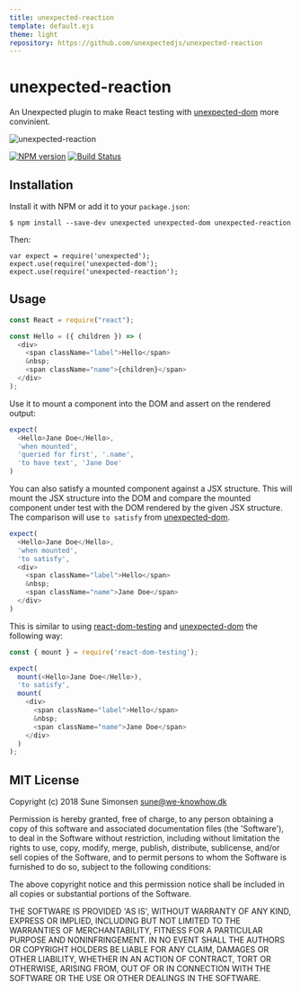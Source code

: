 ```yaml
---
title: unexpected-reaction
template: default.ejs
theme: light
repository: https://github.com/unexpectedjs/unexpected-reaction
---
```


# unexpected-reaction

An Unexpected plugin to make React testing with [unexpected-dom](https://munter.github.io/unexpected-dom/) more convinient.

![unexpected-reaction](https://media.giphy.com/media/l46CwgcMQr6Si3uGk/giphy.gif)

[![NPM version](https://badge.fury.io/js/unexpected-reaction.svg)](http://badge.fury.io/js/unexpected-reaction)
[![Build Status](https://travis-ci.org/unexpectedjs/unexpected-reaction.svg?branch=master)](https://travis-ci.org/unexpectedjs/unexpected-reaction)

## Installation

Install it with NPM or add it to your `package.json`:

```
$ npm install --save-dev unexpected unexpected-dom unexpected-reaction
```

Then:

```js#evaluate:false
var expect = require('unexpected');
expect.use(require('unexpected-dom');
expect.use(require('unexpected-reaction');
```

## Usage

```js
const React = require("react");

const Hello = ({ children }) => (
  <div>
    <span className="label">Hello</span>
    &nbsp;
    <span className="name">{children}</span>
  </div>
); 
```

Use it to mount a component into the DOM and assert on the rendered output:

```js
expect(
  <Hello>Jane Doe</Hello>,
  'when mounted',
  'queried for first', '.name',
  'to have text', 'Jane Doe'
)
```

You can also satisfy a mounted component against a JSX structure. This will
mount the JSX structure into the DOM and compare the mounted component under test with
the DOM rendered by the given JSX structure. The comparison will use 
`to satisfy` from [unexpected-dom](https://munter.github.io/unexpected-dom/assertions/DOMElement/to-satisfy/).

```js
expect(
  <Hello>Jane Doe</Hello>,
  'when mounted',
  'to satisfy',
  <div>
    <span className="label">Hello</span>
    &nbsp;
    <span className="name">Jane Doe</span>
  </div>
)
```

This is similar to using
[react-dom-testing](https://github.com/sunesimonsen/react-dom-testing/) and
[unexpected-dom](https://munter.github.io/unexpected-dom) the following way:

```js
const { mount } = require('react-dom-testing');

expect(
  mount(<Hello>Jane Doe</Hello>),
  'to satisfy',
  mount(
    <div>
      <span className="label">Hello</span>
      &nbsp;
      <span className="name">Jane Doe</span>
    </div>
  )
);
```

## MIT License

Copyright (c) 2018 Sune Simonsen <sune@we-knowhow.dk>

Permission is hereby granted, free of charge, to any person
obtaining a copy of this software and associated documentation
files (the 'Software'), to deal in the Software without
restriction, including without limitation the rights to use, copy,
modify, merge, publish, distribute, sublicense, and/or sell copies
of the Software, and to permit persons to whom the Software is
furnished to do so, subject to the following conditions:

The above copyright notice and this permission notice shall be
included in all copies or substantial portions of the Software.

THE SOFTWARE IS PROVIDED 'AS IS', WITHOUT WARRANTY OF ANY KIND,
EXPRESS OR IMPLIED, INCLUDING BUT NOT LIMITED TO THE WARRANTIES OF
MERCHANTABILITY, FITNESS FOR A PARTICULAR PURPOSE AND
NONINFRINGEMENT. IN NO EVENT SHALL THE AUTHORS OR COPYRIGHT HOLDERS
BE LIABLE FOR ANY CLAIM, DAMAGES OR OTHER LIABILITY, WHETHER IN AN
ACTION OF CONTRACT, TORT OR OTHERWISE, ARISING FROM, OUT OF OR IN
CONNECTION WITH THE SOFTWARE OR THE USE OR OTHER DEALINGS IN THE
SOFTWARE.
